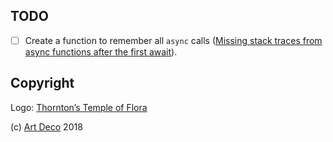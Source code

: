 
## TODO

- [ ] Create a function to remember all `async` calls ([Missing stack traces from async functions after the first await](https://github.com/nodejs/node/issues/11865)).

## Copyright

Logo: [Thornton’s Temple of Flora][2]

(c) [Art Deco][1] 2018

[1]: https://artdeco.bz
[2]: https://publicdomainreview.org/2015/03/11/sex-and-science-in-robert-thorntons-temple-of-flora/
